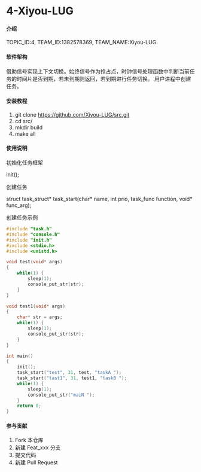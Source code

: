 # 4-Xiyou-LUG

#### 介绍
TOPIC_ID:4, TEAM_ID:1382578369, TEAM_NAME:Xiyou-LUG.

#### 软件架构
借助信号实现上下文切换。始终信号作为抢占点，时钟信号处理函数中判断当前任务的时间片是否到期，若未到期则返回，若到期进行任务切换。 
用户进程中创建任务。


#### 安装教程

1.  git clone https://github.com/Xiyou-LUG/src.git
2.  cd src/
3.  mkdir build
4.  make all

#### 使用说明

初始化任务框架 

init();

创建任务

struct task_struct* task_start(char* name, int prio, task_func function, void* func_arg);

创建任务示例
```c
#include "task.h"
#include "console.h"
#include "init.h"
#include <stdio.h>
#include <unistd.h>

void test(void* args)
{
    while(1) {
        sleep(1);
        console_put_str(str);
    }
}

void test1(void* args)
{
    char* str = args;
    while(1) {
        sleep(1);
        console_put_str(str);
    }
}

int main()
{
    init();
    task_start("test", 31, test, "taskA ");
    task_start("tast1", 31, test1, "taskB ");
    while(1) {
        sleep(1);
        console_put_str("maiN ");
    }
    return 0;
}
```

#### 参与贡献

1.  Fork 本仓库
2.  新建 Feat_xxx 分支
3.  提交代码
4.  新建 Pull Request
